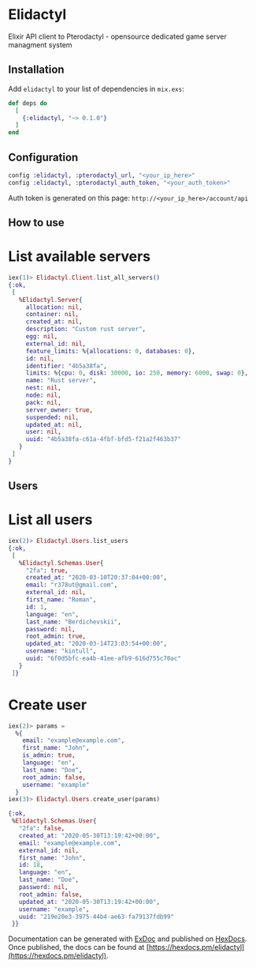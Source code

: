 # Elidactyl

Elixir API client to Pterodactyl - opensource dedicated game server managment system

## Installation

Add `elidactyl` to your list of dependencies in `mix.exs`:

```elixir
def deps do
  [
    {:elidactyl, "~> 0.1.0"}
  ]
end
```

## Configuration
```elixir
config :elidactyl, :pterodactyl_url, "<your_ip_here>"
config :elidactyl, :pterodactyl_auth_token, "<your_auth_token>"
```

Auth token is generated on this page:
`http://<your_ip_here>/account/api`

## How to use

# List available servers
```elixir
iex(1)> Elidactyl.Client.list_all_servers()
{:ok,
 [
   %Elidactyl.Server{
     allocation: nil,
     container: nil,
     created_at: nil,
     description: "Custom rust server",
     egg: nil,
     external_id: nil,
     feature_limits: %{allocations: 0, databases: 0},
     id: nil,
     identifier: "4b5a38fa",
     limits: %{cpu: 0, disk: 30000, io: 250, memory: 6000, swap: 0},
     name: "Rust server",
     nest: nil,
     node: nil,
     pack: nil,
     server_owner: true,
     suspended: nil,
     updated_at: nil,
     user: nil,
     uuid: "4b5a38fa-c61a-4fbf-bfd5-f21a2f463b37"
   }
 ]
}
```

## Users

# List all users

```elixir
iex(2)> Elidactyl.Users.list_users
{:ok,
 [
   %Elidactyl.Schemas.User{
     "2fa": true,
     created_at: "2020-03-10T20:37:04+00:00",
     email: "r378ut@gmail.com",
     external_id: nil,
     first_name: "Roman",
     id: 1,
     language: "en",
     last_name: "Berdichevskii",
     password: nil,
     root_admin: true,
     updated_at: "2020-03-14T23:03:54+00:00",
     username: "kintull",
     uuid: "6f0d5bfc-ea4b-41ee-afb9-616d755c70ac"
   }
 ]}
```

# Create user
```elixir
iex(2)> params = 
  %{
    email: "example@example.com",
    first_name: "John",
    is_admin: true,
    language: "en",
    last_name: "Doe",
    root_admin: false,
    username: "example"
  }
iex(3)> Elidactyl.Users.create_user(params)

{:ok,
 %Elidactyl.Schemas.User{
   "2fa": false,
   created_at: "2020-05-30T13:19:42+00:00",
   email: "example@example.com",
   external_id: nil,
   first_name: "John",
   id: 18,
   language: "en",
   last_name: "Doe",
   password: nil,
   root_admin: false,
   updated_at: "2020-05-30T13:19:42+00:00",
   username: "example",
   uuid: "219e20e3-3975-44b4-ae63-fa79137fdb99"
 }}
```



Documentation can be generated with [ExDoc](https://github.com/elixir-lang/ex_doc)
and published on [HexDocs](https://hexdocs.pm). Once published, the docs can
be found at [https://hexdocs.pm/elidactyl](https://hexdocs.pm/elidactyl).

